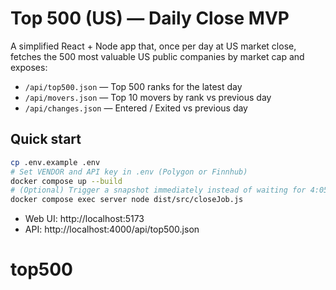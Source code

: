 # Top 500 (US) — Daily Close MVP

A simplified React + Node app that, once per day at US market close, fetches the 500 most valuable US public companies by market cap and exposes:
- `/api/top500.json` — Top 500 ranks for the latest day
- `/api/movers.json` — Top 10 movers by rank vs previous day
- `/api/changes.json` — Entered / Exited vs previous day

## Quick start
```bash
cp .env.example .env
# Set VENDOR and API key in .env (Polygon or Finnhub)
docker compose up --build
# (Optional) Trigger a snapshot immediately instead of waiting for 4:05pm ET:
docker compose exec server node dist/src/closeJob.js
```
- Web UI: http://localhost:5173
- API: http://localhost:4000/api/top500.json
# top500
